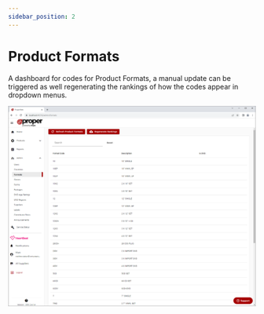 ```yaml
---
sidebar_position: 2
---
```


# Product Formats
A dashboard for codes for Product Formats, a manual update can be triggered as well regenerating the rankings of how the codes appear in dropdown menus.

![Product Formats Dashboard](../../../static/img/pages/admin/codes-management/pw_propercodes_product_formats_dashboard_page.png)


